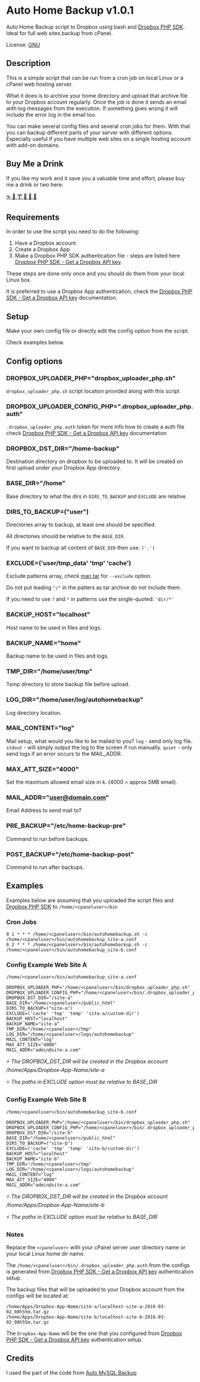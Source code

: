 # Auto Home Backup v1.0.1

Auto Home Backup script to Dropbox using bash and [Dropbox PHP SDK](https://github.com/dropbox/dropbox-sdk-php). Ideal for full web sites backup from cPanel.

License: [GNU](LICENSE)

## Description

This is a simple script that can be run from a cron job on local Linux or a cPanel web hosting server.

What it does is to archive your home directory and upload that archive file to your Dropbox account regularly. Once the job is done it sends an email with log messages from the execution. If something goes wrong it will include the error log in the email too.

You can make several config files and several cron jobs for them. With that you can backup different parts of your server with different options. Especially useful if you have multiple web sites on a single hosting account with add-on domains.

## Buy Me a Drink

If you like my work and it save you a valuable time and effort, please buy me a drink or two here:

[:coffee: :beers: :cocktail: :tropical_drink: :wine_glass: :tea:](http://4ui.us/tpit)


## Requirements

In order to use the script you need to do the following:
1. Have a Dropbox account
2. Create a Dropbox App
3. Make a Dropbox PHP SDK authentication file - steps are listed here [Dropbox PHP SDK - Get a Dropbox API key](https://github.com/dropbox/dropbox-sdk-php#get-a-dropbox-api-key).

These steps are done only once and you should do them from your local Linux box.

It is preferred to use a Dropbox App authentication, check the [Dropbox PHP SDK - Get a Dropbox API key](https://github.com/dropbox/dropbox-sdk-php#get-a-dropbox-api-key) documentation.

## Setup

Make your own config file or directly edit the config option from the script.

Check examples below.

## Config options

### DROPBOX_UPLOADER_PHP="dropbox_uploader_php.sh"
`dropbox_uploader_php.sh` script location provided along with this script
  

### DROPBOX_UPLOADER_CONFIG_PHP=".dropbox_uploader_php.auth"
`.dropbox_uploader_php.auth` token for more info how to create a auth file check [Dropbox PHP SDK - Get a Dropbox API key](https://github.com/dropbox/dropbox-sdk-php#get-a-dropbox-api-key) documentation
  

### DROPBOX_DST_DIR="/home-backup"
Destination directory on dropbox to be uploaded to. It will be created on first upload under your Dropbox App directory.
  

### BASE_DIR="/home"
Base directory to what the dirs in `DIRS_TO_BACKUP` and `EXCLUDE` are relative.

### DIRS_TO_BACKUP=("user")
Directories array to backup, at least one should be specified.

All directories should be relative to the `BASE_DIR`.

If you want to backup all content of `BASE_DIR` then use: `('.')`

### EXCLUDE=('user/tmp_data' 'tmp' 'cache')
Exclude patterns array, check [man tar]() for `--exclude` option.

Do not put leading `"/"` in the patters as tar archive do not include them.

If you need to use `?` and `*` in patterns use the single-quoted: `'dir/*'`

### BACKUP_HOST="localhost"
Host name to be used in files and logs.

### BACKUP_NAME="home"
Backup name to be used in files and logs.

### TMP_DIR="/home/user/tmp"
Temp directory to store backup file before upload.

### LOG_DIR="/home/user/log/autohomebackup"
Log directory location.

### MAIL_CONTENT="log"
Mail setup, what would you like to be mailed to you?
 `log` - send only log file.
 `stdout` - will simply output the log to the screen if run manually.
 `quiet` - only send logs if an error occurs to the MAIL_ADDR.

### MAX_ATT_SIZE="4000"
Set the maximum allowed email size in k. (4000 = approx 5MB email).

### MAIL_ADDR="user@domain.com"
Email Address to send mail to?

### PRE_BACKUP="/etc/home-backup-pre"
Command to run before backups.

### POST_BACKUP="/etc/home-backup-post"
Command to run after backups.

## Examples

Examples below are assuming that you uploaded the script files and [Dropbox PHP SDK](https://github.com/dropbox/dropbox-sdk-php) to
`/home/<cpaneluser>/bin`

### Cron Jobs
```
0 1 * * * /home/<cpaneluser>/bin/autohomebackup.sh -c /home/<cpaneluser>/bin/autohomebackup_site-a.conf
0 2 * * * /home/<cpaneluser>/bin/autohomebackup.sh -c /home/<cpaneluser>/bin/autohomebackup_site-b.conf
```

### Config Example Web Site A

`/home/<cpaneluser>/bin/autohomebackup_site-a.conf`

```
DROPBOX_UPLOADER_PHP="/home/<cpaneluser>/bin/dropbox_uploader_php.sh"
DROPBOX_UPLOADER_CONFIG_PHP="/home/<cpaneluser>/bin/.dropbox_uploader_php.auth"
DROPBOX_DST_DIR="/site-a"
BASE_DIR="/home/<cpaneluser>/public_html"
DIRS_TO_BACKUP=("site-a")
EXCLUDE=('cache' 'tmp' 'temp' 'site-a/custom-dir')
BACKUP_HOST="localhost"
BACKUP_NAME="site-a"
TMP_DIR="/home/<cpaneluser>/tmp"
LOG_DIR="/home/<cpaneluser>/logs/autohomebackup"
MAIL_CONTENT="log"
MAX_ATT_SIZE="4000"
MAIL_ADDR="admin@site-a.com"
```

:zap: *The DROPBOX_DST_DIR will be created in the Dropbox account /home/Apps/Dropbox-App-Name/site-a*

:zap: *The paths in EXCLUDE option must be relative to BASE_DIR*

### Config Example Web Site B

`/home/<cpaneluser>/bin/autohomebackup_site-b.conf`

```
DROPBOX_UPLOADER_PHP="/home/<cpaneluser>/bin/dropbox_uploader_php.sh"
DROPBOX_UPLOADER_CONFIG_PHP="/home/<cpaneluser>/bin/.dropbox_uploader_php.auth"
DROPBOX_DST_DIR="/site-b"
BASE_DIR="/home/<cpaneluser>/public_html"
DIRS_TO_BACKUP=("site-b")
EXCLUDE=('cache' 'tmp' 'temp' 'site-b/custom-dir')
BACKUP_HOST="localhost"
BACKUP_NAME="site-b"
TMP_DIR="/home/<cpaneluser>/tmp"
LOG_DIR="/home/<cpaneluser>/logs/autohomebackup"
MAIL_CONTENT="log"
MAX_ATT_SIZE="4000"
MAIL_ADDR="admin@site-a.com"
```

:zap: *The DROPBOX_DST_DIR will be created in the Dropbox account /home/Apps/Dropbox-App-Name/site-b*

:zap: *The paths in EXCLUDE option must be relative to BASE_DIR*

### Notes
Replace the `<cpaneluser>` with your cPanel server user directory name or your local Linux home dir name.

The `/home/<cpaneluser>/bin/.dropbox_uploader_php.auth` from the configs is generated from [Dropbox PHP SDK - Get a Dropbox API key](https://github.com/dropbox/dropbox-sdk-php#get-a-dropbox-api-key) authentication setup.

The backup files that will be uploaded to your Dropbox account from the configs will be located at:
```
/home/Apps/Dropbox-App-Name/site-a/localhost-site-a-2016-03-02_08h55m.tar.gz
/home/Apps/Dropbox-App-Name/site-b/localhost-site-b-2016-03-02_08h55m.tar.gz
```

The `Dropbox-App-Name` will be the one that you configured from [Dropbox PHP SDK - Get a Dropbox API key](https://github.com/dropbox/dropbox-sdk-php#get-a-dropbox-api-key) authentication setup.

## Credits

I used the part of the code from [Auto MySQL Backup](https://sourceforge.net/projects/automysqlbackup/)
